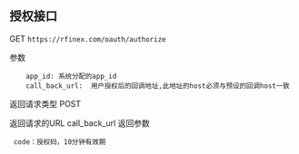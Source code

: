 ## 授权接口

GET
`
https://rfinex.com/oauth/authorize
`

参数

```
	app_id:	系统分配的app_id
	call_back_url:	用户授权后的回调地址,此地址的host必须与预设的回调host一致
```

返回请求类型 POST

返回请求的URL call_back_url
返回参数
``` 
 code：授权码，10分钟有效期
```
